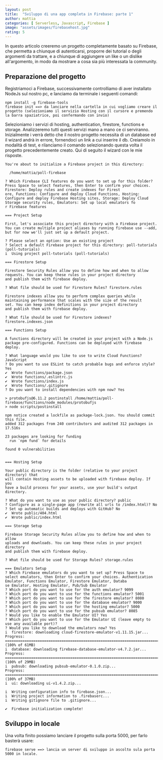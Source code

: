 ```yaml
---
layout: post
title:  "Sviluppo di una app completa in Firebase: parte 1"
author: mattia
categories: [ Serverless, Javascript, Firebase ]
image: "assets/images/firebasehost.jpg"
rating: 5
---
```


In questo articolo creeremo un progetto completamente basato su Firebase, che permetta a chiunque di autenticarsi, proporre dei tutorial o degli argomenti da trattare, e a chiunque di aggiungere un like o un dislike all'argomento, in modo da mostrare a cosa sia più interessata la community.

## Preparazione del progetto

Registriamoci a Firebase, successivamente controlliamo di aver installato NodeJs sul nostro pc, e lanciamo da terminale i seguenti comandi:

```
npm install -g firebase-tools
firebase init ==> da lanciare nella cartella in cui vogliamo creare il progetto (selezioniamo il servizio Hosting con il cursore e premendo la barra spaziatrice, poi confermando con invio)
```

Selezioniamo i servizi di hosting, authentication, firestore, functions e storage. Analizzeremo tutti questi servizi mano a mano ce ci serviranno. Inizialmente i verrà detto che il nostro progetto necessita di un database ed il wizard andrà in errore, fornendoci un link a cui inserire il db. Creiamolo in modalità di test, e rilanciamo il comando selezionando questa volta il progetto precedentemente creato.
Qui di seguito il wizard con le mie risposte.

```
You're about to initialize a Firebase project in this directory:

  /home/mattia/poll-firebase

? Which Firebase CLI features do you want to set up for this folder? Press Space to select features, then Enter to confirm your choices. Firestore: Deploy rules and create indexes for Firest
ore, Functions: Configure and deploy Cloud Functions, Hosting: Configure and deploy Firebase Hosting sites, Storage: Deploy Cloud Storage security rules, Emulators: Set up local emulators fo
r Firebase features

=== Project Setup

First, let's associate this project directory with a Firebase project.
You can create multiple project aliases by running firebase use --add, 
but for now we'll just set up a default project.

? Please select an option: Use an existing project
? Select a default Firebase project for this directory: poll-tutorials (poll-tutorials)
i  Using project poll-tutorials (poll-tutorials)

=== Firestore Setup

Firestore Security Rules allow you to define how and when to allow
requests. You can keep these rules in your project directory
and publish them with firebase deploy.

? What file should be used for Firestore Rules? firestore.rules

Firestore indexes allow you to perform complex queries while
maintaining performance that scales with the size of the result
set. You can keep index definitions in your project directory
and publish them with firebase deploy.

? What file should be used for Firestore indexes? firestore.indexes.json

=== Functions Setup

A functions directory will be created in your project with a Node.js
package pre-configured. Functions can be deployed with firebase deploy.

? What language would you like to use to write Cloud Functions? JavaScript
? Do you want to use ESLint to catch probable bugs and enforce style? Yes
✔  Wrote functions/package.json
✔  Wrote functions/.eslintrc.js
✔  Wrote functions/index.js
✔  Wrote functions/.gitignore
? Do you want to install dependencies with npm now? Yes

> protobufjs@6.11.2 postinstall /home/mattia/poll-firebase/functions/node_modules/protobufjs
> node scripts/postinstall

npm notice created a lockfile as package-lock.json. You should commit this file.
added 312 packages from 240 contributors and audited 312 packages in 17.516s

23 packages are looking for funding
  run `npm fund` for details

found 0 vulnerabilities


=== Hosting Setup

Your public directory is the folder (relative to your project directory) that
will contain Hosting assets to be uploaded with firebase deploy. If you
have a build process for your assets, use your build's output directory.

? What do you want to use as your public directory? public
? Configure as a single-page app (rewrite all urls to /index.html)? No
? Set up automatic builds and deploys with GitHub? No
✔  Wrote public/404.html
✔  Wrote public/index.html

=== Storage Setup

Firebase Storage Security Rules allow you to define how and when to allow
uploads and downloads. You can keep these rules in your project directory
and publish them with firebase deploy.

? What file should be used for Storage Rules? storage.rules

=== Emulators Setup
? Which Firebase emulators do you want to set up? Press Space to select emulators, then Enter to confirm your choices. Authentication Emulator, Functions Emulator, Firestore Emulator, Databa
se Emulator, Hosting Emulator, Pub/Sub Emulator
? Which port do you want to use for the auth emulator? 9099
? Which port do you want to use for the functions emulator? 5001
? Which port do you want to use for the firestore emulator? 8080
? Which port do you want to use for the database emulator? 9000
? Which port do you want to use for the hosting emulator? 5000
? Which port do you want to use for the pubsub emulator? 8085
? Would you like to enable the Emulator UI? Yes
? Which port do you want to use for the Emulator UI (leave empty to use any available port)? 
? Would you like to download the emulators now? Yes
i  firestore: downloading cloud-firestore-emulator-v1.11.15.jar...
Progress: ====================================================================================================================================================================> (100% of 61MB)
i  database: downloading firebase-database-emulator-v4.7.2.jar...
Progress: ====================================================================================================================================================================> (100% of 29MB)
i  pubsub: downloading pubsub-emulator-0.1.0.zip...
Progress: ====================================================================================================================================================================> (100% of 37MB)
i  ui: downloading ui-v1.4.2.zip...

i  Writing configuration info to firebase.json...
i  Writing project information to .firebaserc...
i  Writing gitignore file to .gitignore...

✔  Firebase initialization complete!
```

## Sviluppo in locale

Una volta finito possiamo lanciare il progetto sulla porta 5000, per farlo basterà usare:
```
firebase serve ==> lancia un server di sviluppo in ascolto sula porta 5000 in locale.
```
